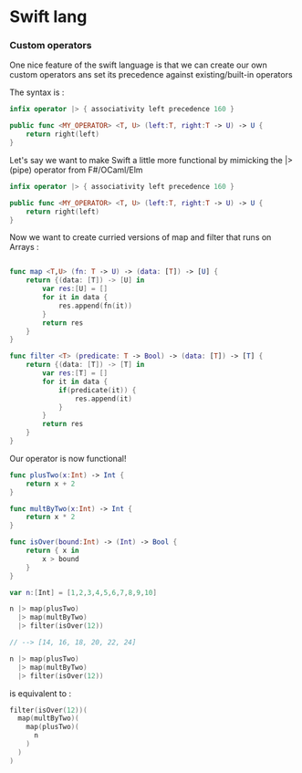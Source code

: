 # Swift lang

### Custom operators
One nice feature of the swift language is that we can create our own custom operators ans set its precedence against existing/built-in operators

The syntax is :
```swift
infix operator |> { associativity left precedence 160 }

public func <MY_OPERATOR> <T, U> (left:T, right:T -> U) -> U {
    return right(left)
}
```

Let's say we want to make Swift a little more functional by mimicking the |> (pipe) operator from F#/OCaml/Elm

```swift
infix operator |> { associativity left precedence 160 }

public func <MY_OPERATOR> <T, U> (left:T, right:T -> U) -> U {
    return right(left)
}
```

Now we want to create curried versions of map and filter that runs on Arrays :
```swift

func map <T,U> (fn: T -> U) -> (data: [T]) -> [U] {
    return {(data: [T]) -> [U] in
        var res:[U] = []
        for it in data {
            res.append(fn(it))
        }
        return res
    }
}

func filter <T> (predicate: T -> Bool) -> (data: [T]) -> [T] {
    return {(data: [T]) -> [T] in
        var res:[T] = []
        for it in data {
            if(predicate(it)) {
                res.append(it)
            }
        }
        return res
    }
}
```

Our operator is now functional!

```swift
func plusTwo(x:Int) -> Int {
    return x + 2
}

func multByTwo(x:Int) -> Int {
    return x * 2
}

func isOver(bound:Int) -> (Int) -> Bool {
    return { x in
        x > bound
    }
}

var n:[Int] = [1,2,3,4,5,6,7,8,9,10]

n |> map(plusTwo)
  |> map(multByTwo)
  |> filter(isOver(12))

// --> [14, 16, 18, 20, 22, 24]
```

```swift
n |> map(plusTwo)
  |> map(multByTwo)
  |> filter(isOver(12))
```

is equivalent to :

```swift
filter(isOver(12))(
  map(multByTwo)(
    map(plusTwo)(
      n
    )
  )
)
```
